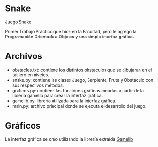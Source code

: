 # Snake
Juego Snake

Primer Trabajo Práctico que hice en la Facultad, pero le agrego la Programación Orientada a Objetos y una simple interfaz gráfica.

# Archivos

* obstacles.txt: contiene los distintos obstaculos que se dibujaran en el tablero en niveles.
* snake.py: contiene las clases Juego, Serpiente, Fruta y Obstáculo con sus respectivos métodos.
* gráficos.py: contiene las funciónes gráficas creadas a partir de la librería gamelib para crear la interfaz gráfica.
* gamelib.py: librería utilizada para la interfaz gráfica.
* main.py: archivo principal donde se ejecuta el desarrollo del juego.


# Gráficos
La interfaz gráfica se creo utilizando la librería extraída [Gamelib](https://github.com/dessaya/python-gamelib)
